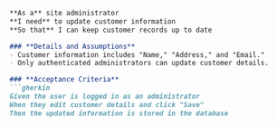 ```markdown
**As a** site administrator  
**I need** to update customer information  
**So that** I can keep customer records up to date  

### **Details and Assumptions**
- Customer information includes "Name," "Address," and "Email."
- Only authenticated administrators can update customer details.

### **Acceptance Criteria**  
```gherkin
Given the user is logged in as an administrator  
When they edit customer details and click "Save"  
Then the updated information is stored in the database  
